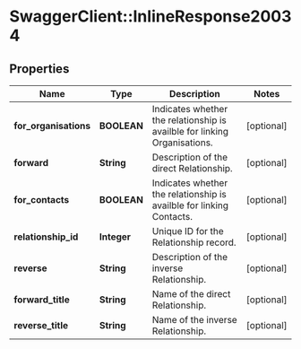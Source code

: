 # SwaggerClient::InlineResponse20034

## Properties
Name | Type | Description | Notes
------------ | ------------- | ------------- | -------------
**for_organisations** | **BOOLEAN** | Indicates whether the relationship is availble for linking Organisations. | [optional] 
**forward** | **String** | Description of the direct Relationship. | [optional] 
**for_contacts** | **BOOLEAN** | Indicates whether the relationship is availble for linking Contacts. | [optional] 
**relationship_id** | **Integer** | Unique ID for the Relationship record. | [optional] 
**reverse** | **String** | Description of the inverse Relationship. | [optional] 
**forward_title** | **String** | Name of the direct Relationship. | [optional] 
**reverse_title** | **String** | Name of the inverse Relationship. | [optional] 



